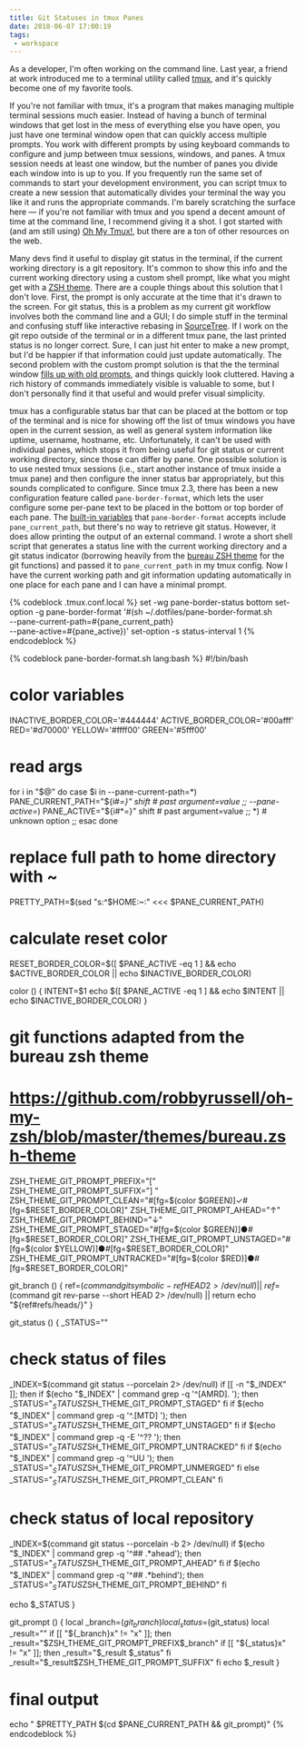 ```yaml
---
title: Git Statuses in tmux Panes
date: 2018-06-07 17:00:19
tags:
 - workspace
---
```


As a developer, I'm often working on the command line. Last year, a friend at work introduced me to a terminal utility called [tmux](https://en.wikipedia.org/wiki/Tmux), and it's quickly become one of my favorite tools.

If you're not familiar with tmux, it's a program that makes managing multiple terminal sessions much easier. Instead of having a bunch of terminal windows that get lost in the mess of everything else you have open, you just have one terminal window open that can quickly access multiple prompts. You work with different prompts by using keyboard commands to configure and jump between tmux sessions, windows, and panes. A tmux session needs at least one window, but the number of panes you divide each window into is up to you. If you frequently run the same set of commands to start your development environment, you can script tmux to create a new session that automatically divides your terminal the way you like it and runs the appropriate commands. I'm barely scratching the surface here — if you're not familiar with tmux and you spend a decent amount of time at the command line, I recommend giving it a shot. I got started with (and am still using) [Oh My Tmux!](https://github.com/gpakosz/.tmux), but there are a ton of other resources on the web.

<!-- more -->

Many devs find it useful to display git status in the terminal, if the current working directory is a git repository. It's common to show this info and the current working directory using a custom shell prompt, like what you might get with a [ZSH theme](https://github.com/robbyrussell/oh-my-zsh/wiki/Themes). There are a couple things about this solution that I don't love. First, the prompt is only accurate at the time that it's drawn to the screen. For git status, this is a problem as my current git workflow involves both the command line and a GUI; I do simple stuff in the terminal and confusing stuff like interactive rebasing in [SourceTree](https://www.sourcetreeapp.com/). If I work on the git repo outside of the terminal or in a different tmux pane, the last printed status is no longer correct. Sure, I can just hit enter to make a new prompt, but I'd be happier if that information could just update automatically. The second problem with the custom prompt solution is that the the terminal window [fills up with old prompts](https://github.com/robbyrussell/oh-my-zsh/wiki/External-themes#agnosterzak), and things quickly look cluttered. Having a rich history of commands immediately visible is valuable to some, but I don't personally find it that useful and would prefer visual simplicity.

tmux has a configurable status bar that can be placed at the bottom or top of the terminal and is nice for showing off the list of tmux windows you have open in the current session, as well as general system information like uptime, username, hostname, etc. Unfortunately, it can't be used with individual panes, which stops it from being useful for git status or current working directory, since those can differ by pane. One possible solution is to use nested tmux sessions (i.e., start another instance of tmux inside a tmux pane) and then configure the inner status bar appropriately, but this sounds complicated to configure. Since tmux 2.3, there has been a new configuration feature called `pane-border-format`, which lets the user configure some per-pane text to be placed in the bottom or top border of each pane. The [built-in variables](http://man7.org/linux/man-pages/man1/tmux.1.html#FORMATS) that `pane-border-format` accepts include `pane_current_path`, but there's no way to retrieve git status. However, it does allow printing the output of an external command. I wrote a short shell script that generates a status line with the current working directory and a git status indicator (borrowing heavily from the [bureau ZSH theme](https://github.com/robbyrussell/oh-my-zsh/blob/master/themes/bureau.zsh-theme) for the git functions) and passed it to `pane_current_path` in my tmux config. Now I have the current working path and git information updating automatically in one place for each pane and I can have a minimal prompt.

<script src="https://asciinema.org/a/f0zKldxWMkTQa9mgjJ767JwVf.js" id="asciicast-f0zKldxWMkTQa9mgjJ767JwVf" async></script>

{% codeblock .tmux.conf.local %}
set -wg pane-border-status bottom
set-option -g pane-border-format '#(sh ~/.dotfiles/pane-border-format.sh \
  --pane-current-path=#{pane_current_path} \
  --pane-active=#{pane_active})'
set-option -s status-interval 1
{% endcodeblock %}


{% codeblock pane-border-format.sh lang:bash %}
#!/bin/bash

# color variables
INACTIVE_BORDER_COLOR='#444444'
ACTIVE_BORDER_COLOR='#00afff'
RED='#d70000'
YELLOW='#ffff00'
GREEN='#5fff00'

# read args
for i in "$@"
do
case $i in
    --pane-current-path=*)
    PANE_CURRENT_PATH="${i#*=}"
    shift # past argument=value
    ;;
    --pane-active=*)
    PANE_ACTIVE="${i#*=}"
    shift # past argument=value
    ;;
    *) # unknown option
    ;;
esac
done

# replace full path to home directory with ~
PRETTY_PATH=$(sed "s:^$HOME:~:" <<< $PANE_CURRENT_PATH)

# calculate reset color
RESET_BORDER_COLOR=$([ $PANE_ACTIVE -eq 1 ] && echo $ACTIVE_BORDER_COLOR || echo $INACTIVE_BORDER_COLOR)

color () {
  INTENT=$1
  echo $([ $PANE_ACTIVE -eq 1 ] && echo $INTENT || echo $INACTIVE_BORDER_COLOR)
}

# git functions adapted from the bureau zsh theme
# https://github.com/robbyrussell/oh-my-zsh/blob/master/themes/bureau.zsh-theme

ZSH_THEME_GIT_PROMPT_PREFIX="["
ZSH_THEME_GIT_PROMPT_SUFFIX="] "
ZSH_THEME_GIT_PROMPT_CLEAN="#[fg=$(color $GREEN)]✓#[fg=$RESET_BORDER_COLOR]"
ZSH_THEME_GIT_PROMPT_AHEAD="↑"
ZSH_THEME_GIT_PROMPT_BEHIND="↓"
ZSH_THEME_GIT_PROMPT_STAGED="#[fg=$(color $GREEN)]●#[fg=$RESET_BORDER_COLOR]"
ZSH_THEME_GIT_PROMPT_UNSTAGED="#[fg=$(color $YELLOW)]●#[fg=$RESET_BORDER_COLOR]"
ZSH_THEME_GIT_PROMPT_UNTRACKED="#[fg=$(color $RED)]●#[fg=$RESET_BORDER_COLOR]"

git_branch () {
  ref=$(command git symbolic-ref HEAD 2> /dev/null) || \
  ref=$(command git rev-parse --short HEAD 2> /dev/null) || return
  echo "${ref#refs/heads/}"
}

git_status () {
  _STATUS=""

  # check status of files
  _INDEX=$(command git status --porcelain 2> /dev/null)
  if [[ -n "$_INDEX" ]]; then
    if $(echo "$_INDEX" | command grep -q '^[AMRD]. '); then
      _STATUS="$_STATUS$ZSH_THEME_GIT_PROMPT_STAGED"
    fi
    if $(echo "$_INDEX" | command grep -q '^.[MTD] '); then
      _STATUS="$_STATUS$ZSH_THEME_GIT_PROMPT_UNSTAGED"
    fi
    if $(echo "$_INDEX" | command grep -q -E '^\?\? '); then
      _STATUS="$_STATUS$ZSH_THEME_GIT_PROMPT_UNTRACKED"
    fi
    if $(echo "$_INDEX" | command grep -q '^UU '); then
      _STATUS="$_STATUS$ZSH_THEME_GIT_PROMPT_UNMERGED"
    fi
  else
    _STATUS="$_STATUS$ZSH_THEME_GIT_PROMPT_CLEAN"
  fi

  # check status of local repository
  _INDEX=$(command git status --porcelain -b 2> /dev/null)
  if $(echo "$_INDEX" | command grep -q '^## .*ahead'); then
    _STATUS="$_STATUS$ZSH_THEME_GIT_PROMPT_AHEAD"
  fi
  if $(echo "$_INDEX" | command grep -q '^## .*behind'); then
    _STATUS="$_STATUS$ZSH_THEME_GIT_PROMPT_BEHIND"
  fi

  echo $_STATUS
}

git_prompt () {
  local _branch=$(git_branch)
  local _status=$(git_status)
  local _result=""
  if [[ "${_branch}x" != "x" ]]; then
    _result="$ZSH_THEME_GIT_PROMPT_PREFIX$_branch"
    if [[ "${_status}x" != "x" ]]; then
      _result="$_result $_status"
    fi
    _result="$_result$ZSH_THEME_GIT_PROMPT_SUFFIX"
  fi
  echo $_result
}

# final output
echo " $PRETTY_PATH $(cd $PANE_CURRENT_PATH && git_prompt)"
{% endcodeblock %}